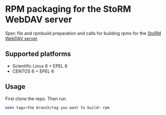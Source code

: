 # RPM packaging for the StoRM WebDAV server 

Spec file and rpmbuild preparation and calls for building rpms for the [StoRM WebDAV server](https://github.com/italiangrid/storm-webdav).

## Supported platforms

- Scientific Linux 6 + EPEL 6
- CENTOS 6 + EPEL 6

## Usage

First clone the repo. Then run

```bash
make tag=<the branch/tag you want to build> rpm
```


